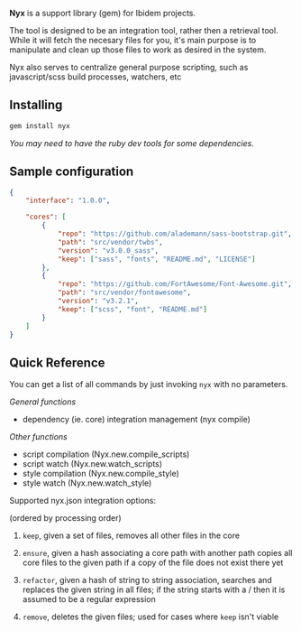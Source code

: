**Nyx** is a support library (gem) for Ibidem projects.

The tool is designed to be an integration tool, rather then a retrieval tool.
While it will fetch the necesary files for you, it's main purpose is to manipulate
and clean up those files to work as desired in the system.

Nyx also serves to centralize general purpose scripting, such as javascript/scss
build processes, watchers, etc

## Installing

```bash
gem install nyx
```

*You may need to have the ruby dev tools for some dependencies.*

## Sample configuration

```json
{
	"interface": "1.0.0",

	"cores": [
		{
			"repo": "https://github.com/alademann/sass-bootstrap.git",
			"path": "src/vendor/twbs",
			"version": "v3.0.0_sass",
			"keep": ["sass", "fonts", "README.md", "LICENSE"]
		},
		{
			"repo": "https://github.com/FortAwesome/Font-Awesome.git",
			"path": "src/vendor/fontawesome",
			"version": "v3.2.1",
			"keep": ["scss", "font", "README.md"]
		}
	]
}
```

## Quick Reference

You can get a list of all commands by just invoking `nyx` with no parameters.

*General functions*

 - dependency (ie. core) integration management (nyx compile)

*Other functions*

 - script compilation (Nyx.new.compile_scripts)
 - script watch (Nyx.new.watch_scripts)
 - style compilation (Nyx.new.compile_style)
 - style watch (Nyx.new.watch_style)

Supported nyx.json integration options:

(ordered by processing order)

 1. `keep`, given a set of files, removes all other files in the core

 2. `ensure`, given a hash associating a core path with another path copies all
    core files to the given path if a copy of the file does not exist there yet

 4. `refactor`, given a hash of string to string association, searches and
    replaces the given string in all files; if the string starts with a / then
    it is assumed to be a regular expression

 3. `remove`, deletes the given files; used for cases where `keep` isn't viable

